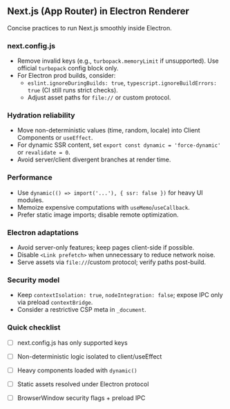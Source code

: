 ## Next.js (App Router) in Electron Renderer

Concise practices to run Next.js smoothly inside Electron.

### next.config.js
- Remove invalid keys (e.g., `turbopack.memoryLimit` if unsupported). Use official `turbopack` config block only.
- For Electron prod builds, consider:
  - `eslint.ignoreDuringBuilds: true`, `typescript.ignoreBuildErrors: true` (CI still runs strict checks).
  - Adjust asset paths for `file://` or custom protocol.

### Hydration reliability
- Move non-deterministic values (time, random, locale) into Client Components or `useEffect`.
- For dynamic SSR content, set `export const dynamic = 'force-dynamic'` or `revalidate = 0`.
- Avoid server/client divergent branches at render time.

### Performance
- Use `dynamic(() => import('...'), { ssr: false })` for heavy UI modules.
- Memoize expensive computations with `useMemo`/`useCallback`.
- Prefer static image imports; disable remote optimization.

### Electron adaptations
- Avoid server-only features; keep pages client-side if possible.
- Disable `<Link prefetch>` when unnecessary to reduce network noise.
- Serve assets via `file://`/custom protocol; verify paths post-build.

### Security model
- Keep `contextIsolation: true`, `nodeIntegration: false`; expose IPC only via preload `contextBridge`.
- Consider a restrictive CSP meta in `_document`.

### Quick checklist
- [ ] next.config.js has only supported keys
- [ ] Non-deterministic logic isolated to client/useEffect
- [ ] Heavy components loaded with `dynamic()`
- [ ] Static assets resolved under Electron protocol
- [ ] BrowserWindow security flags + preload IPC


